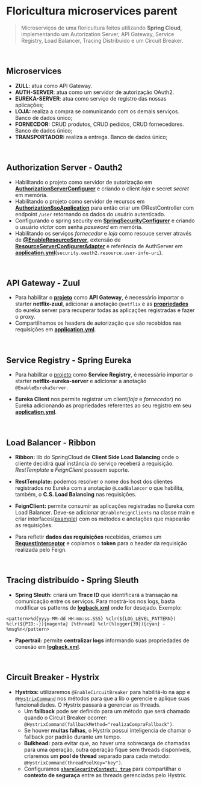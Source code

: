 # Floricultura microservices parent
> Microserviços de uma floricultura feitos utilizando **Spring Cloud**, implementando um Autorization Server, API Gateway, Service Registry, Load Balancer, Tracing Distribuído e um Circuit Breaker.
<br>

## Microservices
- **ZULL**: atua como API Gateway.
- **AUTH-SERVER**: atua como um servidor de autorização OAuth2.
- **EUREKA-SERVER**: atua como serviço de registro das nossas aplicações;
- **LOJA:** realiza a compra se comunicando com os demais serviços. Banco de dados único;
- **FORNECDOR:** CRUD produtos, CRUD pedidos, CRUD fornecedores. Banco de dados único;
- **TRANSPORTADOR:** realiza a entrega. Banco de dados único;
<br>

## Authorization Server - Oauth2

- Habilitando o projeto como servidor de autorização em **[AuthorizationServerConfigurer](https://github.com/VictorMagalhaesSales/microservice-floricultura-parent/blob/master/auth-server/src/main/java/br/com/microservice/sso/configuration/AuthorizationServerConfigurer.java)** e criando o client *loja* e secret *secret* em memória.
- Habilitando o projeto como servidor de recursos em **[AuthorizationSsoApplication](https://github.com/VictorMagalhaesSales/microservice-floricultura-parent/blob/master/auth-server/src/main/java/br/com/microservice/sso/AuthorizationSsoApplication.java)** para então criar um @RestController com endpoint `/user` retornando os dados do usuário autenticado.
- Configurando o spring security em **[SpringSecurityConfigurer](https://github.com/VictorMagalhaesSales/microservice-floricultura-parent/blob/master/auth-server/src/main/java/br/com/microservice/sso/configuration/SpringSecurityConfigurer.java)** e criando o usuário *victor* com senha *password* em memória.
- Habilitando os serviços *fornecedor* e *loja* como resouce server através de **[@EnableResourceServer](https://github.com/VictorMagalhaesSales/microservice-floricultura-parent/blob/master/fornecedor/src/main/java/br/com/alura/microservice/fornecedor/FornecedorApplication.java)**, extensão de **[ResourceServerConfigurerAdapter](https://github.com/VictorMagalhaesSales/microservice-floricultura-parent/blob/master/fornecedor/src/main/java/br/com/alura/microservice/fornecedor/ResourceServerConfigurer.java)** e referência de AuthServer em **[application.yml](https://github.com/VictorMagalhaesSales/microservice-floricultura-parent/blob/master/fornecedor/src/main/resources/application.yml)**(`security.oauth2.resource.user-info-uri`).
<br>

## API Gateway - Zuul
- Para habilitar o **[projeto](https://github.com/VictorMagalhaesSales/microservice-floricultura-parent/tree/master/zuul-gateway)** como **API Gateway**, é necessário importar o starter **netflix-zuul**, adicionar a anotação `@netflix` e as **[propriedades](https://github.com/VictorMagalhaesSales/microservice-floricultura-parent/blob/master/zuul-gateway/src/main/resources/application.yml)** do eureka server para recuperar todas as aplicações registradas e fazer o proxy.
- Compartilhamos os headers de autorização que são recebidos nas requisições em **[application.yml](https://github.com/VictorMagalhaesSales/microservice-floricultura-parent/blob/master/zuul-gateway/src/main/resources/application.yml)**.
<br>

## Service Registry - Spring Eureka

- Para habilitar o [projeto](https://github.com/VictorMagalhaesSales/microservice-floricultura-parent/tree/master/eureka-server) como **Service Registry**, é necessário importar o starter **netflix-eureka-server** e adicionar a anotação `@EnableEurekaServer`.

- **Eureka Client** nos permite registrar um client(*loja* e *fornecedor*) no Eureka adicionando as propriedades referentes ao seu registro em seu **[application.yml](https://github.com/VictorMagalhaesSales/microservice-floricultura-parent/blob/master/fornecedor/src/main/resources/application.yml)**.
<br>

## Load Balancer - Ribbon

- **Ribbon:** lib do SpringCloud de **Client Side Load Balancing** onde o cliente decidirá qual instância do serviço receberá a requisição. *RestTemplate* e *FeignClient* possuem suporte.

- **RestTemplate:** podemos resolver o nome dos host dos clientes registrados no Eureka com a anotação `@LoadBalancer` o que habilita, também, o **C.S. Load Balancing** nas requisições.

- **FeignClient:** permite consumir as aplicações registradas no Eureka com Load Balancer. Deve-se adicionar `@EnableFeignClients` na classe main e criar interfaces([example](https://github.com/VictorMagalhaesSales/microservice-floricultura-parent/blob/master/loja/src/main/java/br/com/alura/microservice/loja/client/FornecedorClient.java)) com os métodos e anotações que mapearão as requisições.
- Para refletir **dados das requisições** recebidas, criamos um **[RequestInterceptor](https://github.com/VictorMagalhaesSales/microservice-floricultura-parent/blob/master/loja/src/main/java/br/com/alura/microservice/loja/LojaApplication.java)** e copiamos o **token** para o header da requisição realizada pelo Feign.
<br>

## Tracing distribuído - Spring Sleuth

- **Spring Sleuth:** criará um **Trace ID** que identificará a transação na comunicação entre os serviços. Para mostrá-los nos logs, basta modificar os patterns de **[logback.xml](https://github.com/VictorMagalhaesSales/microservice-floricultura-parent/blob/master/fornecedor/src/main/resources/logback.xml)** onde for desejado. Exemplo:
```
<pattern>%d{yyyy-MM-dd HH:mm:ss.SSS} %clr(${LOG_LEVEL_PATTERN}) %clr(${PID:-}){magenta} [%thread] %clr(%logger{39}){cyan} - %msg%n</pattern>
```

- **Papertrail:** permite **centralizar logs** informando suas propriedades de conexão em **[logback.xml](https://github.com/VictorMagalhaesSales/microservice-floricultura-parent/blob/master/fornecedor/src/main/resources/logback.xml)**. 
<br>

## Circuit Breaker - Hystrix

- **Hystrixs:** utilizaremos `@EnableCircuitBreaker` para habilitá-lo na app e [`@HystrixCommand`](https://github.com/VictorMagalhaesSales/microservice-floricultura-parent/blob/master/loja/src/main/java/br/com/alura/microservice/loja/service/CompraService.java) nos métodos para que a lib o gerencie e aplique suas funcionalidades. O Hystrix passará a gerenciar as threads.
    - Um **fallback** pode ser definido para um método que será chamado quando o Circuit Breaker ocorrer: `@HystrixCommand(fallbackMethod="realizaCompraFallback")`.
    - Se houver **muitas falhas**, o Hystrix possui inteligencia de chamar o fallback por padrão durante um tempo.
    - **Bulkhead:** para evitar que, ao haver uma sobrecarga de chamadas para uma operação, outra operação fique sem threads disponíveis, criaremos um **pool de thread** separado para cada metodo: `@HystrixCommand(threadPoolKey="key")`.
    - Configuramos **[`shareSecurityContext: true`](https://github.com/VictorMagalhaesSales/microservice-floricultura-parent/blob/master/loja/src/main/resources/application.yml)** para compartilhar o **contexto de seguraça** entre as threads gerenciadas pelo Hystrix.
